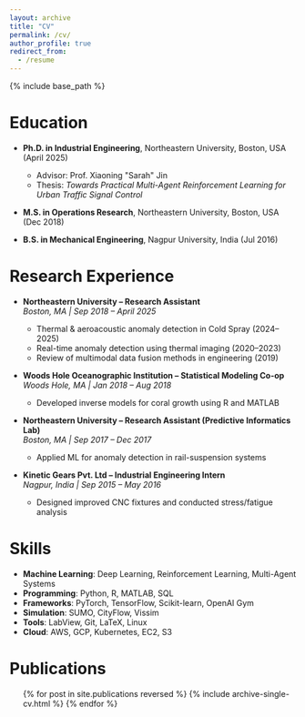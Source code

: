 ```yaml
---
layout: archive
title: "CV"
permalink: /cv/
author_profile: true
redirect_from:
  - /resume
---
```


{% include base_path %}

Education
======
* **Ph.D. in Industrial Engineering**, Northeastern University, Boston, USA  (April 2025)
  * Advisor: Prof. Xiaoning "Sarah" Jin  
  * Thesis: *Towards Practical Multi-Agent Reinforcement Learning for Urban Traffic Signal Control*

* **M.S. in Operations Research**, Northeastern University, Boston, USA (Dec 2018)

* **B.S. in Mechanical Engineering**, Nagpur University, India (Jul 2016)

Research Experience
======
* **Northeastern University – Research Assistant**  
  *Boston, MA | Sep 2018 – April 2025*
  - Thermal & aeroacoustic anomaly detection in Cold Spray (2024–2025)
  - Real-time anomaly detection using thermal imaging (2020–2023)
  - Review of multimodal data fusion methods in engineering (2019)

* **Woods Hole Oceanographic Institution – Statistical Modeling Co-op**  
  *Woods Hole, MA | Jan 2018 – Aug 2018*
  - Developed inverse models for coral growth using R and MATLAB

* **Northeastern University – Research Assistant (Predictive Informatics Lab)**  
  *Boston, MA | Sep 2017 – Dec 2017*
  - Applied ML for anomaly detection in rail-suspension systems

* **Kinetic Gears Pvt. Ltd – Industrial Engineering Intern**  
  *Nagpur, India | Sep 2015 – May 2016*
  - Designed improved CNC fixtures and conducted stress/fatigue analysis
  
Skills
======
* **Machine Learning**: Deep Learning, Reinforcement Learning, Multi-Agent Systems  
* **Programming**: Python, R, MATLAB, SQL  
* **Frameworks**: PyTorch, TensorFlow, Scikit-learn, OpenAI Gym  
* **Simulation**: SUMO, CityFlow, Vissim  
* **Tools**: LabView, Git, LaTeX, Linux  
* **Cloud**: AWS, GCP, Kubernetes, EC2, S3

Publications
======
  <ul>{% for post in site.publications reversed %}
    {% include archive-single-cv.html %}
  {% endfor %}</ul>
  
<!-- Talks
======
  <ul>{% for post in site.talks reversed %}
    {% include archive-single-talk-cv.html  %}
  {% endfor %}</ul>
  
Teaching
======
  <ul>{% for post in site.teaching reversed %}
    {% include archive-single-cv.html %}
  {% endfor %}</ul>
  
Service and leadership
======
* Currently signed in to 43 different slack teams -->
